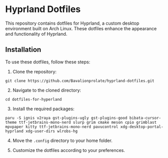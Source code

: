 # Hyprland Dotfiles

This repository contains dotfiles for Hyprland, a custom desktop environment built on Arch Linux. These dotfiles enhance the appearance and functionality of Hyprland.

## Installation

To use these dotfiles, follow these steps:

1. Clone the repository:

~~~
git clone https://github.com/Bavalionprolate/hyprland-dotfiles.git
~~~

2. Navigate to the cloned directory:

~~~
cd dotfiles-for-hyperland
~~~

3. Install the required packages:

~~~
paru -S ignis v2raya gst-plugins-ugly gst-plugins-good bibata-cursor-theme ttf-jetbrains-mono-nerd slurp grim cmake meson cpio grimblast mpvpaper kitty ttf-jetbrains-mono-nerd pavucontrol xdg-desktop-portal-hyprland xdg-user-dirs wlrobs-hg
~~~

4. Move the `.config` directory to your home folder.

5. Customize the dotfiles according to your preferences.